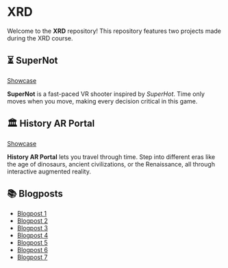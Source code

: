# XRD

Welcome to the **XRD** repository! This repository features two projects made during the XRD course.

## ⏳ SuperNot 

[Showcase](https://www.youtube.com/watch?v=7Vvzaf-PJlI&ab_channel=AndreiLichi)

**SuperNot** is a fast-paced VR shooter inspired by *SuperHot*. Time only moves when you move, making every decision critical in this game.

## 🏛️ History AR Portal

[Showcase](https://www.youtube.com/shorts/lzTBki-EZZ0)

**History AR Portal** lets you travel through time. Step into different eras like the age of dinosaurs, ancient civilizations, or the Renaissance, all through interactive augmented reality.

## 📚 Blogposts

- [Blogpost 1](https://github.com/TheDarkestNightRises/XRD/blob/main/Blog%20posts/Blogpost1.md)
- [Blogpost 2](https://github.com/TheDarkestNightRises/XRD/blob/main/Blog%20posts/Blogpost2.md)
- [Blogpost 3](https://github.com/TheDarkestNightRises/XRD/blob/main/Blog%20posts/Blogpost3.md)
- [Blogpost 4](https://github.com/TheDarkestNightRises/XRD/blob/main/Blog%20posts/Blogpost4.md)
- [Blogpost 5](https://github.com/TheDarkestNightRises/XRD/blob/main/Blog%20posts/Blogpost5.md)
- [Blogpost 6](https://github.com/TheDarkestNightRises/XRD/blob/main/Blog%20posts/Blogpost6.md)
- [Blogpost 7](https://github.com/TheDarkestNightRises/XRD/blob/main/Blog%20posts/Blogpost7.md)

